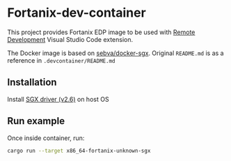 # Fortanix-dev-container

This project provides Fortanix EDP image to be used with [Remote Development](https://marketplace.visualstudio.com/items?itemName=ms-vscode-remote.vscode-remote-extensionpack) Visual Studio Code extension.

The Docker image is based on [sebva/docker-sgx](https://github.com/sebva/docker-sgx). Original `README.md` is as a reference in `.devcontainer/README.md`

## Installation

Install [SGX driver (v2.6)](https://github.com/intel/linux-sgx/tree/sgx_2.6) on host OS

## Run example

Once inside container, run:
```bash
cargo run --target x86_64-fortanix-unknown-sgx
```